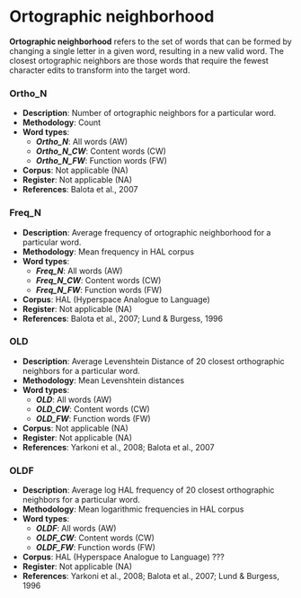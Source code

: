# Ortographic neighborhood
**Ortographic neighborhood** refers to the set of words that can be formed by changing a single letter in a given word, resulting in a new valid word. The closest ortographic neighbors are those words that require the fewest character edits to transform into the target word.

### Ortho_N
- **Description**: Number of ortographic neighbors for a particular word.
- **Methodology**: Count
- **Word types**:
    - ***Ortho_N***: All words (AW)
    - ***Ortho_N_CW***: Content words (CW)
    - ***Ortho_N_FW***: Function words (FW)
- **Corpus**: Not applicable (NA)
- **Register**: Not applicable (NA)
- **References**: Balota et al., 2007

### Freq_N
- **Description**: Average frequency of ortographic neighborhood for a particular word.
- **Methodology**: Mean frequency in HAL corpus
- **Word types**:
    - ***Freq_N***: All words (AW)
    - ***Freq_N_CW***: Content words (CW)
    - ***Freq_N_FW***: Function words (FW)
- **Corpus**: HAL (Hyperspace Analogue to Language)
- **Register**: Not applicable (NA)
- **References**: Balota et al., 2007; Lund & Burgess, 1996

### OLD
- **Description**: Average Levenshtein Distance of 20 closest orthographic neighbors for a particular word.
- **Methodology**: Mean Levenshtein distances
- **Word types**:
    - ***OLD***: All words (AW)
    - ***OLD_CW***: Content words (CW)
    - ***OLD_FW***: Function words (FW)
- **Corpus**: Not applicable (NA)
- **Register**: Not applicable (NA)
- **References**: Yarkoni et al., 2008; Balota et al., 2007


### OLDF
- **Description**: Average log HAL frequency of 20 closest orthographic neighbors for a particular word.
- **Methodology**: Mean logarithmic frequencies in HAL corpus
- **Word types**:
    - ***OLDF***: All words (AW)
    - ***OLDF_CW***: Content words (CW)
    - ***OLDF_FW***: Function words (FW)
- **Corpus**: HAL (Hyperspace Analogue to Language) ???
- **Register**: Not applicable (NA)
- **References**: Yarkoni et al., 2008; Balota et al., 2007; Lund & Burgess, 1996